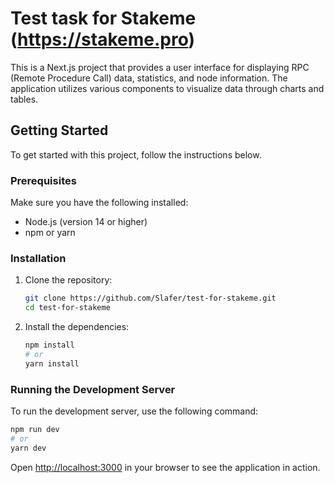 # Test task for Stakeme (https://stakeme.pro)

This is a Next.js project that provides a user interface for displaying RPC (Remote Procedure Call) data, statistics, and node information. The application utilizes various components to visualize data through charts and tables.

## Getting Started

To get started with this project, follow the instructions below.

### Prerequisites

Make sure you have the following installed:

- Node.js (version 14 or higher)
- npm or yarn

### Installation

1. Clone the repository:
   ```bash
   git clone https://github.com/Slafer/test-for-stakeme.git
   cd test-for-stakeme
   ```

2. Install the dependencies:
   ```bash
   npm install
   # or
   yarn install
   ```

### Running the Development Server

To run the development server, use the following command:

```bash
npm run dev
# or
yarn dev
```

Open [http://localhost:3000](http://localhost:3000) in your browser to see the application in action.
